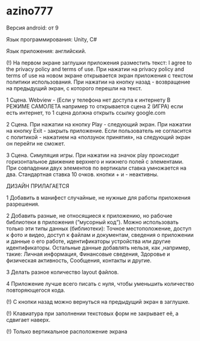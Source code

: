 # azino777

Версия android: от 9

Язык программирования: Unity, C#

Язык приложения: английский.

(!) На первом экране заглушки приложения разместить текст: I agree to the privacy policy and terms
of use. При нажатии на privacy policy and terms of use на новом экране открывается экран
приложения с текстом политики использования. При нажатии на кнопку назад - возвращение на
предыдущий экран, с которого перешли на текст.

1 Сцена. Webview - (Если у телефона нет доступа к интернету В РЕЖИМЕ САМОЛЕТА например
то открывается сцена 2 (ИГРА) если есть интернет, то 1 сцена должна открыть ссылку google.com

2 Сцена. При нажатии на кнопку Play - следующий экран. При нажатии на кнопку Exit - закрыть
приложение. Если пользователь не согласится с политикой - нажатием на «ползунок принятия», на
следующий экран он перейти не сможет.

3 Сцена. Симуляция игры. При нажатии на значок play происходит горизонтальное движение
верхнего и нижнего полей с элементами.
При совпадении двух элементов по вертикали ставка умножается на два. Стандартная ставка 10
очков. кнопки + и - неактивны.

ДИЗАЙН ПРИЛАГАЕТСЯ

1 Добавить в манифест случайные, не нужные для работы приложения разрешения.

2 Добавить разные, не относящиеся к приложению, но рабочие библиотеки в приложения
(“мусорный код“). Можно использовать только эти типы данных (библиотеки): Точное
местоположение, доступ к фото и видео, доступ к файлам и документам, сведения о приложении и
данные о его работе, идентификаторы устройства или другие идентификаторы.
Остальные данные добавлять нельзя, как ,например, такие: Личная информация, Финансовые
сведения, Здоровье и физическая активность, Сообщения, контакты и другие.

3 Делать разное количество layout файлов.

4 Приложение лучше всего писать с нуля, чтобы уменьшить количество повторяющегося кода.

(!) С кнопки назад можно вернуться на предыдущий экран в заглушке.

(!) Клавиатура при заполнении текстовых форм не закрывает её, а сдвигает наверх.

(!) Только вертикальное расположение экрана
